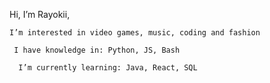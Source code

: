 Hi, I’m Rayokii,

    I’m interested in video games, music, coding and fashion
    
     I have knowledge in: Python, JS, Bash
     
      I’m currently learning: Java, React, SQL
      
